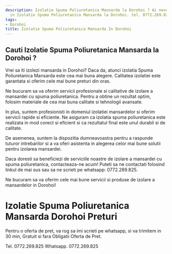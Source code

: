 ```yaml
---
description: Izolatie Spuma Poliuretanica Mansarda la Dorohoi ? Ai nevoie de un profesionist
  in Izolatie Spuma Poliuretanica Mansarda la Dorohoi. tel. 0772.269.825
tags:
- Dorohoi
title: Izolatie Spuma Poliuretanica Mansarda In Dorohoi
---
```



## Cauti Izolatie Spuma Poliuretanica Mansarda la Dorohoi ?

Vrei sa iti izolezi mansarda in Dorohoi? Daca da, atunci izolatia Spuma Poliuretanica Mansarda este cea mai buna alegere. Calitatea izolatiei este garantata si oferim cele mai bune preturi din oras.

Ne bucuram sa va oferim servicii profesionale si calitative de izolare a mansardei cu spuma poliuretanica. Pentru a obtine un rezultat optim, folosim materiale de cea mai buna calitate si tehnologii avansate.

In plus, suntem profesionisti in domeniul izolatiei mansardelor si oferim servicii rapide si eficiente. Ne asiguram ca izolatia spuma poliuretanica este realizata in mod corect si eficient si ca rezultatul final este unul durabil si de calitate.

De asemenea, suntem la dispozitia dumneavoastra pentru a raspunde tuturor intrebarilor si a va oferi asistenta in alegerea celor mai bune solutii pentru izolarea mansardei.

Daca doresti sa beneficiezi de serviciile noastre de izolare a mansardei cu spuma poliuretanica, contacteaza-ne acum! Puteti sa ne contactati folosind linkul de mai sus sau sa ne scrieti pe whatsapp: 0772.269.825.

Ne bucuram sa va oferim cele mai bune servicii si produse de izolare a mansardelor in Dorohoi!

# Izolatie Spuma Poliuretanica Mansarda Dorohoi Preturi
Pentru o oferta de pret, va rog sa imi scrieti pe whatsapp, si va trimitem in 30 min, Gratuit si fara Obligatii Oferta de Pret.

Tel. 0772.269.825
Whatsapp. 0772.269.825